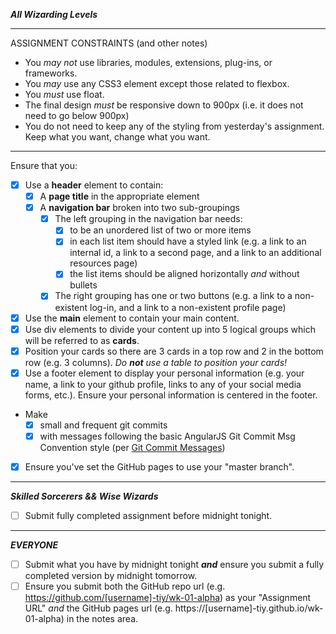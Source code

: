 _**All Wizarding Levels**_
****
ASSIGNMENT CONSTRAINTS (and other notes)
- You _may not_ use libraries, modules, extensions, plug-ins, or frameworks.
- You _may_ use any CSS3 element except those related to flexbox.
- You _must_ use float.
- The final design _must_ be responsive down to 900px (i.e. it does not need to go below 900px)
- You do not need to keep any of the styling from yesterday's assignment.  Keep what you want, change what you want.
****
Ensure that you:
- [x] Use a **header** element to contain:
  - [x] A **page title** in the appropriate element
  - [x] A **navigation bar** broken into two sub-groupings
    - [x] The left grouping in the navigation bar needs:
      - [x] to be an unordered list of two or more items
      - [x] in each list item should have a styled link  (e.g. a link to an internal id, a link to a second page, and a link to an additional resources page)
      - [x] the list items should be aligned horizontally _and_ without bullets
    - [x] The right grouping has one or two buttons (e.g. a link to a non-existent log-in, and a link to a non-existent profile page)
- [x] Use the **main** element to contain your main content.
- [x] Use div elements to divide your content up into 5 logical groups which will be referred to as **cards**.
- [x] Position your cards so there are 3 cards in a top row and 2 in the bottom row (e.g. 3 columns).  _Do **not** use a table to position your cards!_
- [x] Use a footer element to display your personal information (e.g. your name, a link to your github profile, links to any of your social media forms, etc.).  Ensure your personal information is centered in the footer.

- Make
  - [x] small and frequent git commits
  - [x] with messages following the basic AngularJS Git Commit Msg Convention style (per [Git Commit Messages](https://karma-runner.github.io/1.0/dev/git-commit-msg.html))
- [x] Ensure you've set the GitHub pages to use your "master branch".

****

_**Skilled Sorcerers && Wise Wizards**_

- [ ] Submit fully completed assignment before midnight tonight.

****

_**EVERYONE**_

- [ ] Submit what you have by midnight tonight _**and**_ ensure you submit a fully completed version by midnight tomorrow.
- [ ] Ensure you submit both the GitHub repo url (e.g. https://github.com/[username]-tiy/wk-01-alpha) as your "Assignment URL" _and_ the GitHub pages url (e.g. https://[username]-tiy.github.io/wk-01-alpha) in the notes area.
